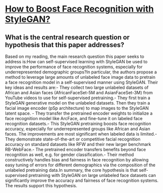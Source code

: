 # [How to Boost Face Recognition with StyleGAN?](https://arxiv.org/abs/2210.10090)

## What is the central research question or hypothesis that this paper addresses?

Based on my reading, the main research question this paper seeks to address is:How can self-supervised learning with StyleGAN be used to improve the performance of face recognition systems, especially for underrepresented demographic groups?In particular, the authors propose a method to leverage large amounts of unlabeled face image data to pretrain a face recognition model in a self-supervised manner using StyleGAN. Their key ideas and results are:- They collect two large unlabeled datasets of African and Asian faces (AfricanFaceSet-5M and AsianFaceSet-3M) from YouTube videos to use for self-supervised pretraining.- They first train a StyleGAN generative model on the unlabeled datasets. Then they train a facial image encoder (pSp architecture) to map images to the StyleGAN latent space. - They transfer the pretrained encoder weights to initialize a face recognition model like ArcFace, and fine-tune it on labeled face recognition datasets.- This StyleGAN pretraining boosts face recognition accuracy, especially for underrepresented groups like African and Asian faces. The improvements are most significant when labeled data is limited.- They demonstrate state-of-the-art or competitive facial recognition accuracy on standard datasets like RFW and their new larger benchmark RB-WebFace.- The pretrained encoder transfers benefits beyond face recognition as well, e.g. for gender classification.- Their method constructively handles bias and fairness in face recognition by allowing easy tuning of errors for different demographics via the composition of the unlabeled pretraining data.In summary, the core hypothesis is that self-supervised pretraining with StyleGAN on large unlabeled face datasets can significantly improve the accuracy and fairness of face recognition systems. The results support this hypothesis.
